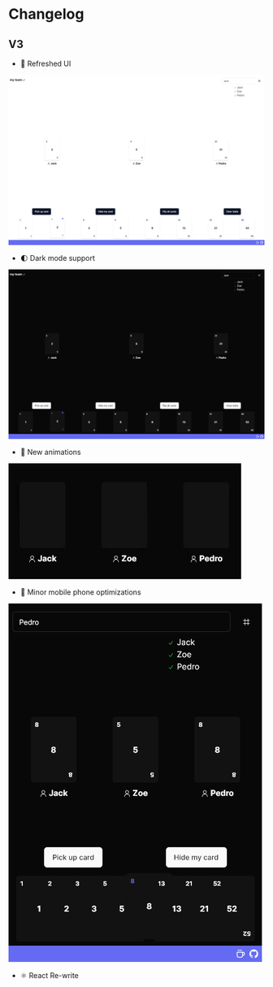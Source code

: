 # Changelog

## V3

- 💄 Refreshed UI

![New UI](.github/v3/newUI.png)
- 🌓 Dark mode support

![Animations](.github/v3/darkMode.png)
- 👾 New animations 

![Dark mode](.github/v3/animations.gif)
- 📱 Minor mobile phone optimizations

![Mobile](.github/v3/mobile.png)
- ⚛️ React Re-write